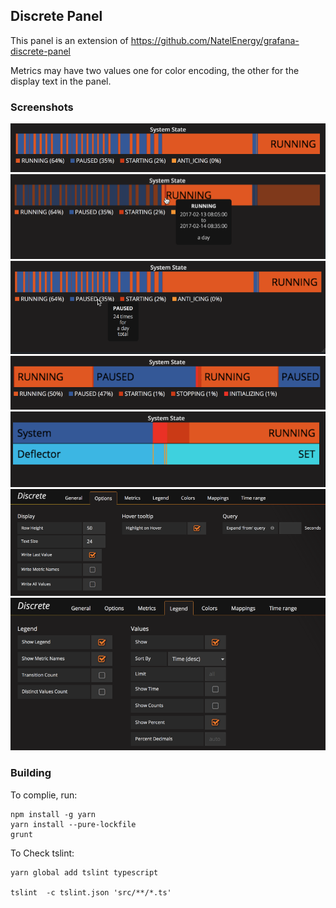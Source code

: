 ## Discrete Panel

This panel is an extension of https://github.com/NatelEnergy/grafana-discrete-panel

Metrics may have two values one for color encoding, the other for the display text in the panel. 


### Screenshots

![example](https://raw.githubusercontent.com/NovaTecConsulting/novatec-grafana-discrete-panel/master/src/img/screenshot-single-1.png)
![example](https://raw.githubusercontent.com/NovaTecConsulting/novatec-grafana-discrete-panel/master/src/img/screenshot-single-2.png)
![example](https://raw.githubusercontent.com/NovaTecConsulting/novatec-grafana-discrete-panel/master/src/img/screenshot-single-3.png)
![example](https://raw.githubusercontent.com/NovaTecConsulting/novatec-grafana-discrete-panel/master/src/img/screenshot-single-4.png)
![example](https://raw.githubusercontent.com/NovaTecConsulting/novatec-grafana-discrete-panel/master/src/img/screenshot-multiple.png)
![options](https://raw.githubusercontent.com/NovaTecConsulting/novatec-grafana-discrete-panel/master/src/img/screenshot-options-1.png)
![options](https://raw.githubusercontent.com/NovaTecConsulting/novatec-grafana-discrete-panel/master/src/img/screenshot-options-2.png)


### Building

To complie, run:
```
npm install -g yarn
yarn install --pure-lockfile
grunt
```

To Check tslint:
```
yarn global add tslint typescript

tslint  -c tslint.json 'src/**/*.ts'
```

